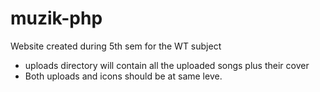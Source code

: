 # muzik-php
Website created during 5th sem for the WT subject

- uploads directory will contain all the uploaded songs plus their cover
- Both uploads and icons should be at same leve. 
